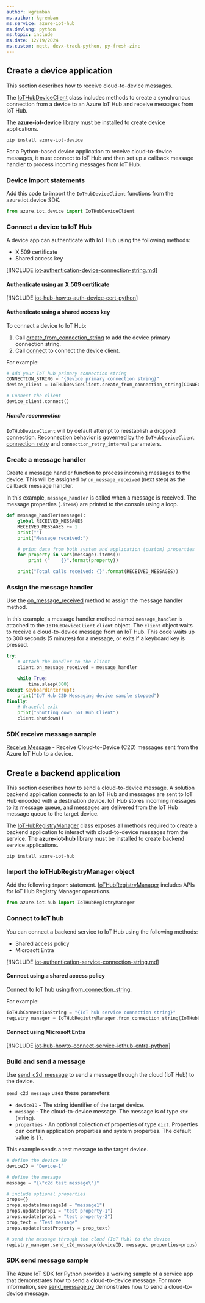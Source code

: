 ```yaml
---
author: kgremban
ms.author: kgremban
ms.service: azure-iot-hub
ms.devlang: python
ms.topic: include
ms.date: 12/19/2024
ms.custom: mqtt, devx-track-python, py-fresh-zinc
---
```


## Create a device application

This section describes how to receive cloud-to-device messages.

The [IoTHubDeviceClient](/python/api/azure-iot-device/azure.iot.device.iothubdeviceclient) class includes methods to create a synchronous connection from a device to an Azure IoT Hub and receive messages from IoT Hub.

The **azure-iot-device** library must be installed to create device applications.

```cmd/sh
pip install azure-iot-device
```

For a Python-based device application to receive cloud-to-device messages, it must connect to IoT Hub and then set up a callback message handler to process incoming messages from IoT Hub.

### Device import statements

Add this code to import the `IoTHubDeviceClient` functions from the azure.iot.device SDK.

```python
from azure.iot.device import IoTHubDeviceClient
```

### Connect a device to IoT Hub

A device app can authenticate with IoT Hub using the following methods:

* X.509 certificate
* Shared access key

[!INCLUDE [iot-authentication-device-connection-string.md](iot-authentication-device-connection-string.md)]

#### Authenticate using an X.509 certificate

[!INCLUDE [iot-hub-howto-auth-device-cert-python](iot-hub-howto-auth-device-cert-python.md)]

#### Authenticate using a shared access key

To connect a device to IoT Hub:

1. Call [create_from_connection_string](/python/api/azure-iot-device/azure.iot.device.iothubdeviceclient?#azure-iot-device-iothubdeviceclient-create-from-connection-string) to add the device primary connection string.
1. Call [connect](/python/api/azure-iot-device/azure.iot.device.iothubdeviceclient?#azure-iot-device-iothubdeviceclient-connect) to connect the device client.

For example:

```python
# Add your IoT hub primary connection string
CONNECTION_STRING = "{Device primary connection string}"
device_client = IoTHubDeviceClient.create_from_connection_string(CONNECTION_STRING)

# Connect the client
device_client.connect()
```

##### Handle reconnection

`IoTHubDeviceClient` will by default attempt to reestablish a dropped connection. Reconnection behavior is governed by the `IoTHubDeviceClient` [connection_retry](/python/api/azure-iot-device/azure.iot.device.iothubdeviceclient?#azure-iot-device-iothubdeviceclient-on-message-received) and `connection_retry_interval` parameters.

### Create a message handler

Create a message handler function to process incoming messages to the device. This will be assigned by `on_message_received` (next step) as the callback message handler.

In this example, `message_handler` is called when a message is received. The message properties (`.items`) are printed to the console using a loop.

```python
def message_handler(message):
    global RECEIVED_MESSAGES
    RECEIVED_MESSAGES += 1
    print("")
    print("Message received:")

    # print data from both system and application (custom) properties
    for property in vars(message).items():
        print ("    {}".format(property))

    print("Total calls received: {}".format(RECEIVED_MESSAGES))
```

### Assign the message handler

Use the [on_message_received](/python/api/azure-iot-device/azure.iot.device.iothubdeviceclient?azure-iot-device-iothubdeviceclient-on-message-received) method to assign the message handler method.

In this example, a message handler method named `message_handler` is attached to the `IoTHubDeviceClient` `client` object. The `client` object waits to receive a cloud-to-device message from an IoT Hub. This code waits up to 300 seconds (5 minutes) for a message, or exits if a keyboard key is pressed.

```python
try:
    # Attach the handler to the client
    client.on_message_received = message_handler

    while True:
        time.sleep(300)
except KeyboardInterrupt:
    print("IoT Hub C2D Messaging device sample stopped")
finally:
    # Graceful exit
    print("Shutting down IoT Hub Client")
    client.shutdown()
```

### SDK receive message sample

[Receive Message](https://github.com/Azure/azure-iot-sdk-python/tree/main/samples/async-hub-scenarios) - Receive Cloud-to-Device (C2D) messages sent from the Azure IoT Hub to a device.

## Create a backend application

This section describes how to send a cloud-to-device message. A solution backend application connects to an IoT Hub and messages are sent to IoT Hub encoded with a destination device. IoT Hub stores incoming messages to its message queue, and messages are delivered from the IoT Hub message queue to the target device.

The [IoTHubRegistryManager](/python/api/azure-iot-hub/azure.iot.hub.iothubregistrymanager) class exposes all methods required to create a backend application to interact with cloud-to-device messages from the service. The **azure-iot-hub** library must be installed to create backend service applications.

```cmd/sh
pip install azure-iot-hub
```

### Import the IoTHubRegistryManager object

Add the following `import` statement. [IoTHubRegistryManager](/python/api/azure-iot-hub/azure.iot.hub.iothub_registry_manager.iothubregistrymanager) includes APIs for IoT Hub Registry Manager operations.

```python
from azure.iot.hub import IoTHubRegistryManager
```

### Connect to IoT hub

You can connect a backend service to IoT Hub using the following methods:

* Shared access policy
* Microsoft Entra

[!INCLUDE [iot-authentication-service-connection-string.md](iot-authentication-service-connection-string.md)]

#### Connect using a shared access policy

Connect to IoT hub using [from_connection_string](/python/api/azure-iot-hub/azure.iot.hub.iothubregistrymanager?#azure-iot-hub-iothubregistrymanager-from-connection-string).

For example:

```python
IoTHubConnectionString = "{IoT hub service connection string}"
registry_manager = IoTHubRegistryManager.from_connection_string(IoTHubConnectionString)
```

#### Connect using Microsoft Entra

[!INCLUDE [iot-hub-howto-connect-service-iothub-entra-python](iot-hub-howto-connect-service-iothub-entra-dotnet.md)]

### Build and send a message

Use [send_c2d_message](/python/api/azure-iot-hub/azure.iot.hub.iothub_registry_manager.iothubregistrymanager?#azure-iot-hub-iothub-registry-manager-iothubregistrymanager-send-c2d-message) to send a message through the cloud (IoT Hub) to the device.

`send_c2d_message` uses these parameters:

* `deviceID` - The string identifier of the target device.
* `message` - The cloud-to-device message. The message is of type `str` (string).
* `properties` - An *optional* collection of properties of type `dict`. Properties can contain application properties and system properties. The default value is `{}`.

This example sends a test message to the target device.

```python
# define the device ID
deviceID = "Device-1"

# define the message
message = "{\"c2d test message\"}"

# include optional properties
props={}
props.update(messageId = "message1")
props.update(prop1 = "test property-1")
props.update(prop1 = "test property-2")
prop_text = "Test message"
props.update(testProperty = prop_text)

# send the message through the cloud (IoT Hub) to the device
registry_manager.send_c2d_message(deviceID, message, properties=props)
```

### SDK send message sample

The Azure IoT SDK for Python provides a working sample of a service app that demonstrates how to send a cloud-to-device message. For more information, see [send_message.py](https://github.com/Azure/azure-iot-sdk-python/tree/main/samples/async-hub-scenarios) demonstrates how to send a cloud-to-device message.
